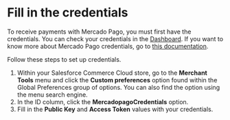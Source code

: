 # Fill in the credentials

To receive payments with Mercado Pago, you must first have the credentials. You can check your credentials in the [Dashboard](/developers/panel). If you want to know more about Mercado Pago credentials, go to [this documentation](/developers/en/docs/salesforce-commerce-cloud/additional-content/credentials).

Follow these steps to set up credentials.

1. Within your Salesforce Commerce Cloud store, go to the **Merchant Tools** menu and click the **Custom preferences** option found within the Global Preferences group of options. You can also find the option using the menu search engine.
2. In the ID column, click the **MercadopagoCredentials** option.
3. Fill in the **Public Key** and **Access Token** values with your credentials.